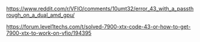 https://www.reddit.com/r/VFIO/comments/10umt32/error_43_with_a_passthrough_on_a_dual_amd_gpu/

https://forum.level1techs.com/t/solved-7900-xtx-code-43-or-how-to-get-7900-xtx-to-work-on-vfio/194395
